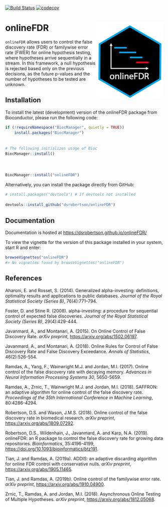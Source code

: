 [![Build Status](https://travis-ci.com/dsrobertson/onlineFDR.svg?branch=master)](https://travis-ci.com/dsrobertson/onlineFDR)
[![codecov](https://codecov.io/gh/dsrobertson/onlineFDR/branch/master/graph/badge.svg)](https://codecov.io/gh/dsrobertson/onlineFDR)

# onlineFDR <img src="man/figures/logo.png" align="right" />

`onlineFDR` allows users to control the false discovery rate (FDR) or
familywise error rate (FWER) for online hypothesis testing, where
hypotheses arrive sequentially in a stream. In this framework, a null
hypothesis is rejected based only on the previous decisions, as the
future p-values and the number of hypotheses to be tested are unknown.

## Installation

To install the latest (development) version of the onlineFDR package
from Bioconductor, please run the following code:

``` r
if (!requireNamespace("BiocManager", quietly = TRUE))
    install.packages("BiocManager")


# The following initializes usage of Bioc
BiocManager::install()



BiocManager::install("onlineFDR")

```

Alternatively, you can install the package directly from GitHub:

``` r
# install.packages("devtools") # If devtools not installed

devtools::install_github("dsrobertson/onlineFDR")
```

## Documentation

Documentation is hosted at <https://dsrobertson.github.io/onlineFDR/>

To view the vignette for the version of this package installed in your
system, start R and enter:

``` r
browseVignettes("onlineFDR")
#> No vignettes found by browseVignettes("onlineFDR")
```

## References

Aharoni, E. and Rosset, S. (2014). Generalized alpha-investing:
definitions, optimality results and applications to public databases.
*Journal of the Royal Statistical Society (Series B)*, 76(4):771–794.

Foster, D. and Stine R. (2008). alpha-investing: a procedure for
sequential control of expected false discoveries. *Journal of the Royal
Statistical Society (Series B)*, 29(4):429-444.

Javanmard, A., and Montanari, A. (2015). On Online Control of False
Discovery Rate. *arXiv preprint*,
<a href="https://arxiv.org/abs/1502.06197" class="uri">https://arxiv.org/abs/1502.06197</a>.

Javanmard, A., and Montanari, A. (2018). Online Rules for Control of
False Discovery Rate and False Discovery Exceedance. *Annals of
Statistics*, 46(2):526-554.

Ramdas, A., Yang, F., Wainwright M.J. and Jordan, M.I. (2017). Online
control of the false discovery rate with decaying memory. *Advances in
Neural Information Processing Systems 30*, 5650-5659.

Ramdas, A., Zrnic, T., Wainwright M.J. and Jordan, M.I. (2018). SAFFRON:
an adaptive algorithm for online control of the false discovery rate.
*Proceedings of the 35th International Conference in Machine Learning*,
80:4286-4294.

Robertson, D.S. and Wason, J.M.S. (2018). Online control of the false
discovery rate in biomedical research. *arXiv preprint*,
<a href="https://arxiv.org/abs/1809.07292" class="uri">https://arxiv.org/abs/1809.07292</a>.

Robertson, D.S., Wildenhain, J., Javanmard, A. and Karp, N.A. (2019).
onlineFDR: an R package to control the false discovery rate for growing
data repositories. *Bioinformatics*, 35:4196-4199,
<a href="https://doi.org/10.1093/bioinformatics/btz191" class="uri">https://doi.org/10.1093/bioinformatics/btz191</a>.

Tian, J. and Ramdas, A. (2019a). ADDIS: an adaptive discarding algorithm
for online FDR control with conservative nulls. *arXiv preprint*,
<a href="https://arxiv.org/abs/1905.11465" class="uri">https://arxiv.org/abs/1905.11465</a>.

Tian, J. and Ramdas, A. (2019b). Online control of the familywise error
rate. *arXiv preprint*,
<a href="https://arxiv.org/abs/1910.04900" class="uri">https://arxiv.org/abs/1910.04900</a>.

Zrnic, T., Ramdas, A. and Jordan, M.I. (2018). Asynchronous Online
Testing of Multiple Hypotheses. *arXiv preprint*,
<a href="https://arxiv.org/abs/1812.05068" class="uri">https://arxiv.org/abs/1812.05068</a>.

